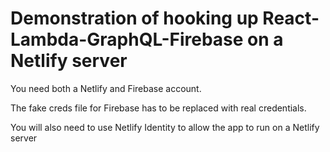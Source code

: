 # Demonstration of hooking up React-Lambda-GraphQL-Firebase on a Netlify server
You need both a Netlify and Firebase account.

The fake creds file for Firebase has to be replaced with real credentials.

You will also need to use Netlify Identity to allow the app to run on a Netlify server
